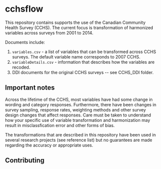 # cchsflow

This repository contains supports the use of the Canadian Community Health Survey (CCHS). The current focus is transformation of harmonized variables across surveys from 2001 to 2014. 

Documents include:

1. `variables.csv` - a list of variables that can be transformed across CCHS surveys. The default variable name corresponds to 2007 CCHS.  
2. `variableDetails.csv` - information that describes how the variables are recoded. 
3. DDI documents for the original CCHS surveys -- see CCHS_DDI folder.

## Important notes

Across the lifetime of the CCHS, most variables have had some change in wording and category responses. Furthermore, there have been changes in survey sampling, response rates, weighting methods and other survey design changes that affect responses. Care must be taken to understand how your specific use of variable transformation and harmonization may result in misclassfication error and other forms of bias. 

The transformations that are described in this repository have been used in several research projects (see reference list) but no guarantees are made regarding the accuracy or appropriate uses.

## Contributing

